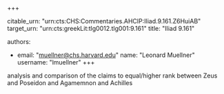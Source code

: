 +++


citable_urn: "urn:cts:CHS:Commentaries.AHCIP:Iliad.9.161.Z6HuiAB"
target_urn: "urn:cts:greekLit:tlg0012.tlg001:9.161"
title: "Iliad 9.161"

authors:
- email: "muellner@chs.harvard.edu"
  name: "Leonard Muellner"
  username: "lmuellner"
+++

<p>analysis and comparison of the claims to equal/higher rank between Zeus and Poseidon and Agamemnon and Achilles</p>